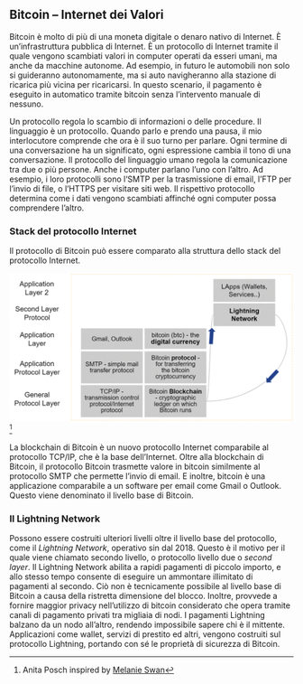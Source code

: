 ## Bitcoin – Internet dei Valori

Bitcoin è molto di più di una moneta digitale o denaro nativo di Internet. È un’infrastruttura pubblica di Internet. È un protocollo di Internet tramite il quale vengono scambiati valori in computer operati da esseri umani, ma anche da macchine autonome.  Ad esempio, in futuro le automobili non solo si guideranno autonomamente, ma si auto navigheranno alla stazione di ricarica più vicina per ricaricarsi. In questo scenario, il pagamento è eseguito in automatico tramite bitcoin senza l’intervento manuale di nessuno.

Un protocollo regola lo scambio di informazioni o delle procedure. Il linguaggio è un protocollo. Quando parlo e prendo una pausa, il mio interlocutore comprende che ora è il suo turno per parlare. Ogni termine di una conversazione ha un significato, ogni espressione cambia il tono di una conversazione. Il protocollo del linguaggio umano regola la comunicazione tra due o più persone. Anche i computer parlano l’uno con l’altro. Ad esempio, i loro protocolli sono l‘SMTP per la trasmissione di email, l’FTP per l’invio di file, o l’HTTPS per visitare siti web. Il rispettivo protocollo determina come i dati vengono scambiati affinché ogni computer possa comprendere l’altro.

### Stack del protocollo Internet
Il protocollo di Bitcoin può essere comparato alla struttura dello stack del protocollo Internet.

![Bitcoin is a common good](assets/_Bitcoin-protocol.png) [^23]

La blockchain di Bitcoin è un nuovo protocollo Internet comparabile al protocollo TCP/IP, che è la base dell’Internet. Oltre alla blockchain di Bitcoin, il protocollo Bitcoin trasmette valore in bitcoin similmente al protocollo SMTP che permette l’invio di email. E inoltre, bitcoin è una applicazione comparabile a un software per email come Gmail o Outlook. Questo viene denominato il livello base di Bitcoin.

### Il Lightning Network

Possono essere costruiti ulteriori livelli oltre il livello base del protocollo, come il _Lightning Network_, operativo sin dal 2018. Questo è il motivo per il quale viene chiamato secondo livello, o protocollo livello due o _second layer_. Il Lightning Network abilita a rapidi pagamenti di piccolo importo, e allo stesso tempo consente di eseguire un ammontare illimitato di pagamenti al secondo. Ciò non è tecnicamente possibile al livello base di Bitcoin a causa della ristretta dimensione del blocco. Inoltre, provvede a fornire maggior privacy nell’utilizzo di bitcoin considerato che opera tramite canali di pagamento privati tra migliaia di nodi. I pagamenti Lightning balzano da un nodo all’altro, rendendo impossibile sapere chi è il mittente. Applicazioni come wallet, servizi di prestito ed altri, vengono costruiti sul protocollo Lightning, portando con sé le proprietà di sicurezza di Bitcoin.  

[^23]: Anita Posch inspired by [Melanie Swan](https://www.slideshare.net/lablogga/bitcoin-and-blockchain-explained-cryptocitizen-smartnetwork-trust)
